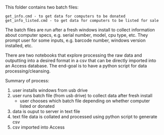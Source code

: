 This folder contains two batch files:

    get_info.cmd - to get data for computers to be donated
    get_info_listed.cmd - to get data for computers to be listed for sale

The batch files are run after a fresh windows install to collect information about computer specs, e.g. serial number, model, cpu type, etc.
They prompt user for some inputs, e.g. barcode number, windows version installed, etc.

There are two notebooks that explore processing the raw data and outputting into a desired format in a csv that can be directly imported into an Access database. The end-goal is to have a python script for data processing/cleansing.

Summary of process:
1) user installs windows from usb drive
2) user runs batch file (from usb drive) to collect data after fresh install
    - user chooses which batch file depending on whether computer listed or donated
3) data is ouput to server in text file
4) text file data is collated and processed using python script to generate csv
5) csv imported into Access